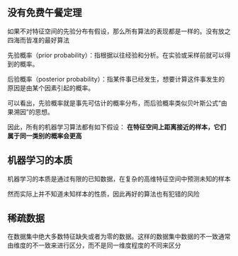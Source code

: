 ## 没有免费午餐定理
如果不对特征空间的先验分布有假设，那么所有算法的表现都是一样的。没有放之四海而皆准的最好算法

先验概率（prior probability）：指根据以往经验和分析。在实验或采样前就可以得到的概率。

后验概率（posterior probability）：指某件事已经发生，想要计算这件事发生的原因是由某个因素引起的概率。

可以看出，先验概率就是事先可估计的概率分布，而后验概率类似贝叶斯公式“由果溯因”的思想。

因此，所有的机器学习算法都有如下假设：
**在特征空间上距离接近的样本，它们属于同一类别的概率会更高**
## 机器学习的本质
机器学习的本质是通过有限的已知数据，在复杂的高维特征空间中预测未知的样本

然而实际上并不知道未知样本的性质，因此再好的算法也有犯错的风险

## 稀疏数据
在数据集中绝大多数特征缺失或者为零的数据。这样的数据集中数据的不一致通常由维度的不一致来进行区分，而不是同一维度程度的不同来区分